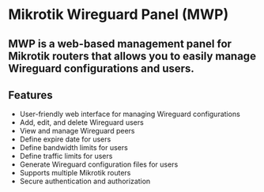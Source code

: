 # Mikrotik Wireguard Panel (MWP)

## MWP is a web-based management panel for Mikrotik routers that allows you to easily manage Wireguard configurations and users.

## Features
- User-friendly web interface for managing Wireguard configurations
- Add, edit, and delete Wireguard users
- View and manage Wireguard peers
- Define expire date for users
- Define bandwidth limits for users
- Define traffic limits for users
- Generate Wireguard configuration files for users
- Supports multiple Mikrotik routers
- Secure authentication and authorization
